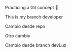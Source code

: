 Practicing a Git concept 🤖

This is my branch developer 

Cambio desde repo

Otro cambio

Cambio desde branch devLuz

